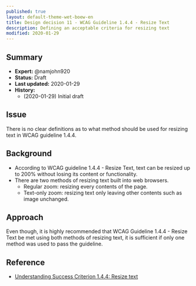 ```yaml
---
published: true
layout: default-theme-wet-boew-en
title: Design decision 11 - WCAG Guideline 1.4.4 - Resize Text
description: Defining an acceptable criteria for resizing text 
modified: 2020-01-29
---
```


## Summary

* **Expert:** @namjohn920
* **Status:** Draft
* **Last updated:** 2020-01-29
* **History:**
	* (2020-01-29) Initial draft

## Issue

There is no clear definitions as to what method should be used for resizing text in WCAG guideline 1.4.4. 

## Background

- According to WCAG guideline 1.4.4 - Resize Text, text can be resized up to 200% without losing its content or functionality. 
- There are two methods of resizing text built into web browsers.
	- Regular zoom: resizing every contents of the page. 
	- Text-only zoom: resizing text only leaving other contents such as image unchanged.
	
## Approach

Even though, it is highly recommended that WCAG Guideline 1.4.4 - Resize Text be met using both methods of resizing text, it is sufficient if only one method was used to pass the guideline. 

## Reference

* [Understanding Success Criterion 1.4.4: Resize text](https://www.w3.org/WAI/WCAG21/Understanding/resize-text.html)